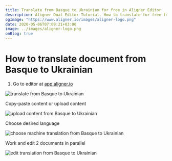 ```yaml
---
title: Translate from Basque to Ukrainian for free in Aligner Editor
description: Aligner Dual Editor Tutorial. How to translate for free from Basque to Ukrainian. Aligner is multilingual document management platform. 
ogImage: "https://www.aligner.io/images/aligner-logo.png"
date: 2020-05-06T07:09:21+03:00
image: ../images/aligner-logo.png
onBlog: true
---
```


# How to translate document from Basque to Ukrainian

1. Go to editor at [app.aligner.io](https://app.aligner.io "Aligner App web page")

![translate from Basque to Ukrainian](../aligner-blank-editor.png "translate from Basque to Ukrainian")

Copy-paste content or upload content

![upload content from Basque to Ukrainian](../aligner-uploaded-document.png "upload content from Basque to Ukrainian")

Choose desired language

![choose machine translation from Basque to Ukrainian](../aligner-language-dropdown.png "choose machine translation from Basque to Ukrainian")

Work and edit 2 documents in parallel

![edit translation from Basque to Ukrainian](../aligner-double-sitded-editor.png "edit translation from Basque to Ukrainian")

